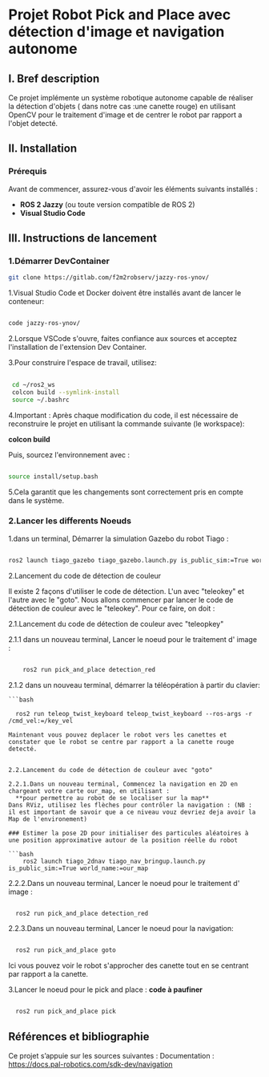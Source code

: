 # Projet Robot Pick and Place avec détection d'image et navigation autonome

## I. Bref description

  Ce projet implémente un système robotique autonome capable de réaliser la détection d'objets ( dans notre cas :une canette rouge) en utilisant OpenCV pour le traitement d'image et de centrer le robot par rapport a l'objet detecté. 

## II. Installation 

### Prérequis

Avant de commencer, assurez-vous d'avoir les éléments suivants installés :

- **ROS 2 Jazzy** (ou toute version compatible de ROS 2)
- **Visual Studio Code** 

  
## III. Instructions de lancement

### 1.Démarrer DevContainer
  
   ```bash
  git clone https://gitlab.com/f2m2robserv/jazzy-ros-ynov/
  ```

  1.Visual Studio Code et Docker doivent être installés avant de lancer le conteneur:

   ```bash

   code jazzy-ros-ynov/

   ```
    

  2.Lorsque VSCode s'ouvre, faites confiance aux sources et acceptez l'installation de l'extension Dev Container.

  3.Pour construire l'espace de travail, utilisez:
  ```bash
   
   cd ~/ros2_ws
   colcon build --symlink-install
   source ~/.bashrc

   ```
    

   
  4.Important : Après chaque modification du code, il est nécessaire  de reconstruire le projet en utilisant la commande suivante (le  workspace):
   
   **colcon build**

 Puis, sourcez l'environnement avec :
 ```bash

 source install/setup.bash

  ```

 5.Cela garantit que les changements sont correctement pris en compte dans le système.

 
### 2.Lancer les differents Noeuds
  
1.dans un terminal, Démarrer la simulation Gazebo du robot Tiago :

  ```bash
  
  ros2 launch tiago_gazebo tiago_gazebo.launch.py is_public_sim:=True world_name:=pick_and_place

  ```
2.Lancement du code de détection de couleur

  Il existe 2 façons d'utiliser le code de détection. L'un avec "teleokey" et l'autre avec le "goto".
  Nous allons commencer par lancer le code de détection de couleur avec le "teleokey". Pour ce faire, on doit :


2.1.Lancement du code de détection de couleur avec "teleopkey"

2.1.1 dans un nouveau terminal, Lancer le noeud pour le traitement d' image :

  ```bash

      ros2 run pick_and_place detection_red

  ```
2.1.2 dans un nouveau terminal, démarrer la téléopération à partir du clavier:

    ```bash

      ros2 run teleop_twist_keyboard teleop_twist_keyboard --ros-args -r /cmd_vel:=/key_vel

  ```
  Maintenant vous pouvez deplacer le robot vers les canettes et constater que le robot se centre par rapport a la canette rouge detecté.


2.2.Lancement du code de détection de couleur avec "goto"

2.2.1.Dans un nouveau terminal, Commencez la navigation en 2D en chargeant votre carte our_map, en utilisant :
    **pour permettre au robot de se localiser sur la map**
  Dans RViz, utilisez les flèches pour contrôler la navigation : (NB : il est important de savoir que a ce niveau vouz devriez deja avoir la Map de l'environement)

### Estimer la pose 2D pour initialiser des particules aléatoires à une position approximative autour de la position réelle du robot
    
  ```bash 
      ros2 launch tiago_2dnav tiago_nav_bringup.launch.py is_public_sim:=True world_name:=our_map
  ```



2.2.2.Dans un nouveau terminal, Lancer le noeud pour le traitement d' image : 

  ```bash

    ros2 run pick_and_place detection_red

  ```
  
2.2.3.Dans un nouveau terminal, Lancer le noeud pour la navigation: 

  ```bash

    ros2 run pick_and_place goto

  ```

  Ici vous pouvez voir le robot s'approcher des canette tout en se centrant par rapport a la canette.

  
3.Lancer le noeud pour le pick and place :
  **code à paufiner**
  ```bash

    ros2 run pick_and_place pick

  ```

  
## Références et bibliographie
Ce projet s’appuie sur les sources suivantes :
Documentation : https://docs.pal-robotics.com/sdk-dev/navigation











